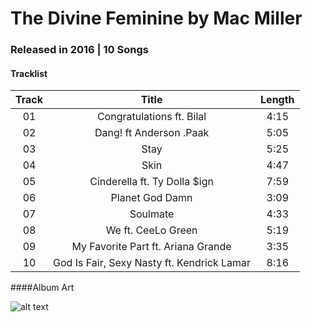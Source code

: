 # The Divine Feminine by Mac Miller

### Released in 2016 | 10 Songs

#### Tracklist

| Track   | Title                                      | Length  |
|:-------:|:------------------------------------------:|:-------:|
| 01      | Congratulations ft. Bilal                  | 4:15    |
| 02      | Dang! ft Anderson .Paak                    | 5:05    |
| 03      | Stay                                       | 5:25    |
| 04      | Skin                                       | 4:47    |
| 05      | Cinderella ft. Ty Dolla $ign               | 7:59    |
| 06      | Planet God Damn                            | 3:09    |
| 07      | Soulmate                                   | 4:33    |
| 08      | We ft. CeeLo Green                         | 5:19    |
| 09      | My Favorite Part ft. Ariana Grande         | 3:35    |
| 10      | God Is Fair, Sexy Nasty ft. Kendrick Lamar | 8:16    |

####Album Art

![alt text](https://dcvslab.github.io/music/mp3/02/album.jpg "The Divine Feminine")
